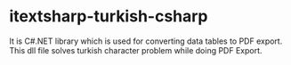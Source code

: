 # itextsharp-turkish-csharp

It is C#.NET library which is used for converting data tables to PDF export.
This dll file solves turkish character problem while doing PDF Export.
